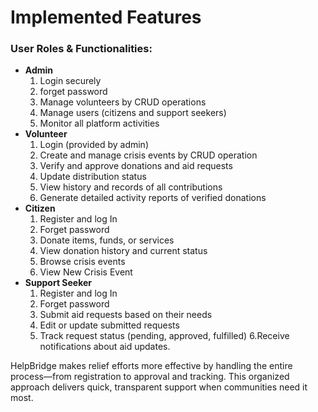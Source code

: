 # Implemented Features
### **User Roles & Functionalities:**

- **Admin**
    1. Login securely
    2. forget password
    3. Manage volunteers by CRUD operations
    4. Manage users (citizens and support seekers)
    5. Monitor all platform activities
- **Volunteer**
    1. Login (provided by admin)
    2. Create and manage crisis events by CRUD operation
    3. Verify and approve donations and aid requests
    4. Update distribution status
    5. View history and records of all contributions
    6. Generate detailed activity reports of verified donations
- **Citizen**
    1. Register and log In
    2. Forget password
    3. Donate items, funds, or services
    4. View donation history and current status
    5. Browse crisis events
    6. View New Crisis Event
- **Support Seeker**
    1. Register and log In
    2. Forget password
    3. Submit aid requests based on their needs
    4. Edit or update submitted requests 
    5. Track request status (pending, approved, fulfilled)
    6.Receive notifications about aid updates.

HelpBridge makes relief efforts more effective by handling the entire process—from registration to approval and tracking. This organized approach delivers quick, transparent support when communities need it most.

